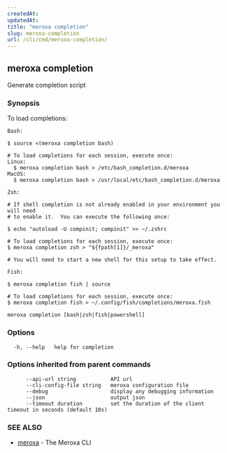 ```yaml
---
createdAt: 
updatedAt: 
title: "meroxa completion"
slug: meroxa-completion
url: /cli/cmd/meroxa-completion/
---
```

## meroxa completion

Generate completion script

### Synopsis

To load completions:

	Bash:
	
	$ source <(meroxa completion bash)
	
	# To load completions for each session, execute once:
	Linux:
	  $ meroxa completion bash > /etc/bash_completion.d/meroxa
	MacOS:
	  $ meroxa completion bash > /usr/local/etc/bash_completion.d/meroxa
	
	Zsh:
	
	# If shell completion is not already enabled in your environment you will need
	# to enable it.  You can execute the following once:
	
	$ echo "autoload -U compinit; compinit" >> ~/.zshrc
	
	# To load completions for each session, execute once:
	$ meroxa completion zsh > "${fpath[1]}/_meroxa"
	
	# You will need to start a new shell for this setup to take effect.
	
	Fish:
	
	$ meroxa completion fish | source
	
	# To load completions for each session, execute once:
	$ meroxa completion fish > ~/.config/fish/completions/meroxa.fish
	

```
meroxa completion [bash|zsh|fish|powershell]
```

### Options

```
  -h, --help   help for completion
```

### Options inherited from parent commands

```
      --api-url string           API url
      --cli-config-file string   meroxa configuration file
      --debug                    display any debugging information
      --json                     output json
      --timeout duration         set the duration of the client timeout in seconds (default 10s)
```

### SEE ALSO

* [meroxa](/cli/cmd/meroxa/)	 - The Meroxa CLI

